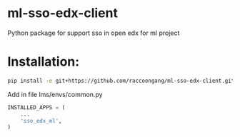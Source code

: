 # ml-sso-edx-client
Python package for support sso in open edx for ml project

# Installation:
```bash
pip install -e git+https://github.com/raccoongang/ml-sso-edx-client.git#egg=ml_sso_edx_client
```

Add in file lms/envs/common.py
```python
INSTALLED_APPS = (
    ...
    'sso_edx_ml',
)
```

